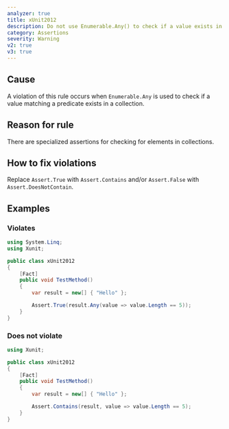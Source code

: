 ```yaml
---
analyzer: true
title: xUnit2012
description: Do not use Enumerable.Any() to check if a value exists in a collection
category: Assertions
severity: Warning
v2: true
v3: true
---
```


## Cause

A violation of this rule occurs when `Enumerable.Any` is used to check if a value matching a predicate exists in a collection.

## Reason for rule

There are specialized assertions for checking for elements in collections.

## How to fix violations

Replace `Assert.True` with `Assert.Contains` and/or `Assert.False` with `Assert.DoesNotContain`.

## Examples

### Violates

```csharp
using System.Linq;
using Xunit;

public class xUnit2012
{
    [Fact]
    public void TestMethod()
    {
        var result = new[] { "Hello" };

        Assert.True(result.Any(value => value.Length == 5));
    }
}
```

### Does not violate

```csharp
using Xunit;

public class xUnit2012
{
    [Fact]
    public void TestMethod()
    {
        var result = new[] { "Hello" };

        Assert.Contains(result, value => value.Length == 5);
    }
}
```
